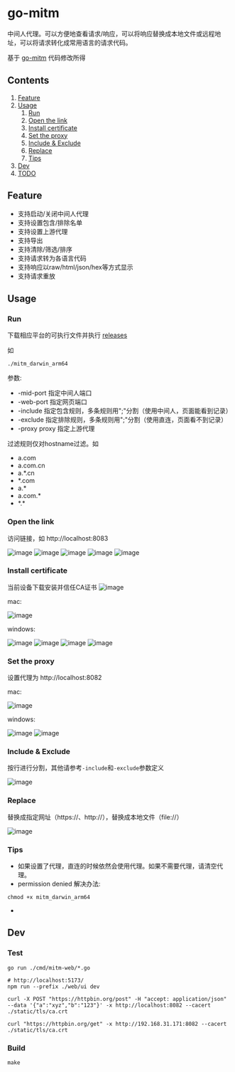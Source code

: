 # go-mitm

中间人代理。可以方便地查看请求/响应，可以将响应替换成本地文件或远程地址，可以将请求转化成常用语言的请求代码。

基于 [go-mitm](https://github.com/lizongying/go-mitm) 代码修改所得

## Contents

1. [Feature](#Feature)
2. [Usage](#Usage)
    1. [Run](#Run)
    2. [Open the link](#Open-the-link)
    3. [Install certificate](#Install-certificate)
    4. [Set the proxy](#Set-the-proxy)
    5. [Include & Exclude](#Include--Exclude)
    6. [Replace](#Replace)
    7. [Tips](#Tips)
3. [Dev](#Dev)
4. [TODO](#TODO)

## Feature

* 支持启动/关闭中间人代理
* 支持设置包含/排除名单
* 支持设置上游代理
* 支持导出
* 支持清除/筛选/排序
* 支持请求转为各语言代码
* 支持响应以raw/html/json/hex等方式显示
* 支持请求重放

## Usage

### Run

下载相应平台的可执行文件并执行 [releases](https://github.com/lizongying/go-mitm/releases/)

如

```shell
./mitm_darwin_arm64

```

参数:

* -mid-port 指定中间人端口
* -web-port 指定网页端口
* -include 指定包含规则，多条规则用";"分割（使用中间人，页面能看到记录）
* -exclude 指定排除规则，多条规则用";"分割（使用直连，页面看不到记录）
* -proxy proxy 指定上游代理

过滤规则仅对hostname过滤。如

* a.com
* a.com.cn
* a.*.cn
* *.com
* a.*
* a.com.*
* \*.*

### Open the link

访问链接，如 http://localhost:8083

![image](./screenshot/img.png)
![image](./screenshot/img_1.png)
![image](./screenshot/img_4.png)
![image](./screenshot/img_2.png)
![image](./screenshot/img_3.png)

### Install certificate

当前设备下载安装并信任CA证书
![image](./screenshot/img_14.png)

mac:

![image](./screenshot/img_5.png)

windows:

![image](./screenshot/img_7.png)
![image](./screenshot/img_8.png)
![image](./screenshot/img_9.png)
![image](./screenshot/img_10.png)

### Set the proxy

设置代理为 http://localhost:8082

mac:

![image](./screenshot/img_6.png)

windows:

![image](./screenshot/img_12.png)
![image](./screenshot/img_13.png)

### Include & Exclude

按行进行分割，其他请参考`-include`和`-exclude`参数定义

![image](./screenshot/img_11.png)

### Replace

替换成指定网址（https://、http://），替换成本地文件（file://）

![image](./screenshot/img_15.png)

### Tips

* 如果设置了代理，直连的时候依然会使用代理。如果不需要代理，请清空代理。
* permission denied 解决办法:

```shell
chmod +x mitm_darwin_arm64
```

*

## Dev

### Test

```shell
go run ./cmd/mitm-web/*.go

# http://localhost:5173/
npm run --prefix ./web/ui dev

curl -X POST "https://httpbin.org/post" -H "accept: application/json" --data '{"a":"xyz","b":"123"}' -x http://localhost:8082 --cacert ./static/tls/ca.crt

curl "https://httpbin.org/get" -x http://192.168.31.171:8082 --cacert ./static/tls/ca.crt

```

### Build

```shell
make
```

